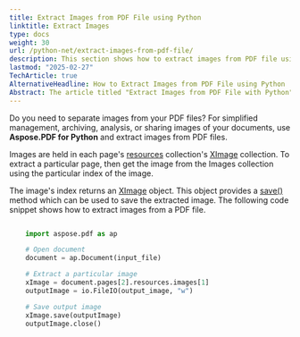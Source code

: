 ```yaml
---
title: Extract Images from PDF File using Python
linktitle: Extract Images
type: docs
weight: 30
url: /python-net/extract-images-from-pdf-file/
description: This section shows how to extract images from PDF file using Python library.
lastmod: "2025-02-27"
TechArticle: true 
AlternativeHeadline: How to Extract Images from PDF File using Python
Abstract: The article titled "Extract Images from PDF File with Python", published by the Aspose.PDF Doc Team, provides a guide for beginners on how to extract images from PDF files using the Aspose.PDF library for Python. This tutorial explains the process of accessing images stored in a PDF's resources collection, specifically within the XImage collection of each page. The article includes a Python code snippet demonstrating how to open a PDF document, access a specific image by its index, and save it using the `save()` method of the XImage object. The Aspose.PDF library is highlighted as a powerful tool for managing, archiving, analyzing, or sharing images extracted from PDF files. The article is aimed at simplifying the image extraction process for users, enhancing document management and accessibility.
---
```


Do you need to separate images from your PDF files? For simplified management, archiving, analysis, or sharing images of your documents, use **Aspose.PDF for Python** and extract images from PDF files.

Images are held in each page's [resources](https://reference.aspose.com/pdf/python-net/aspose.pdf/page/#properties) collection's [XImage](https://reference.aspose.com/pdf/python-net/aspose.pdf/ximagecollection/) collection. To extract a particular page, then get the image from the Images collection using the particular index of the image.

The image's index returns an [XImage](https://reference.aspose.com/pdf/python-net/aspose.pdf/ximage/) object. This object provides a [save()](https://reference.aspose.com/pdf/python-net/aspose.pdf/document/#methods) method which can be used to save the extracted image. The following code snippet shows how to extract images from a PDF file.

```python

    import aspose.pdf as ap

    # Open document
    document = ap.Document(input_file)

    # Extract a particular image
    xImage = document.pages[2].resources.images[1]
    outputImage = io.FileIO(output_image, "w")

    # Save output image
    xImage.save(outputImage)
    outputImage.close()
```

